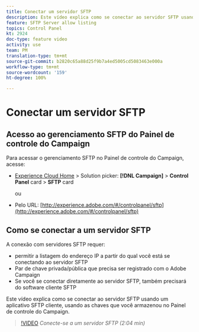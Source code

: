 ```yaml
---
title: Conectar um servidor SFTP
description: Este vídeo explica como se conectar ao servidor SFTP usando um aplicativo SFTP cliente, usando as chaves que você armazenou no Painel de controle do Campaign.
feature: SFTP Server allow listing
topics: Control Panel
kt: 2924
doc-type: feature video
activity: use
team: PM
translation-type: tm+mt
source-git-commit: b2820c65a88d25f9b7a4ed5005cd5083463e000a
workflow-type: tm+mt
source-wordcount: '159'
ht-degree: 100%

---
```



# Conectar um servidor SFTP

## Acesso ao gerenciamento SFTP do Painel de controle do Campaign

Para acessar o gerenciamento SFTP no Painel de controle do Campaign, acesse:

* [Experience Cloud Home](https://experience.adobe.com/#/home) > Solution picker: **[!DNL Campaign]** > **Control Panel** card > **SFTP** card

   ou
* Pelo URL: [http://experience.adobe.com/#/controlpanel/sftp](http://experience.adobe.com/#/controlpanel/sftp)

## Como se conectar a um servidor SFTP

A conexão com servidores SFTP requer:

* permitir a listagem do endereço IP a partir do qual você está se conectando ao servidor SFTP
* Par de chave privada/pública que precisa ser registrado com o Adobe Campaign
* Se você se conectar diretamente ao servidor SFTP, também precisará do software cliente SFTP

Este vídeo explica como se conectar ao servidor SFTP usando um aplicativo SFTP cliente, usando as chaves que você armazenou no Painel de controle do Campaign.

>[!VIDEO](https://video.tv.adobe.com/v/27263?quality=12)
*Conecte-se a um servidor SFTP (2:04 min)*
